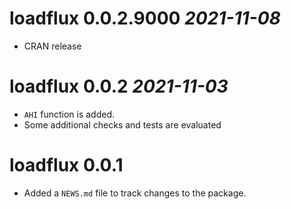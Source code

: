 # loadflux 0.0.2.9000 _2021-11-08_
* CRAN release

# loadflux 0.0.2 _2021-11-03_

* `AHI` function is added.
* Some additional checks and tests are evaluated

# loadflux 0.0.1

* Added a `NEWS.md` file to track changes to the package.
